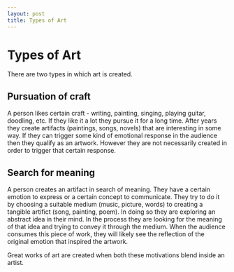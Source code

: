 ```yaml
---
layout: post
title: Types of Art
---
```


Types of Art
===

There are two types in which art is created.

Pursuation of craft
---

A person likes certain craft - writing, painting, singing, playing guitar, doodling, etc. If they like it a lot they pursue it for a long time. After years they create artifacts (paintings, songs, novels) that are interesting in some way. If they can trigger some kind of emotional response in the audience then they qualify as an artwork. However they are not necessarily created in order to trigger that certain response.


Search for meaning
---

A person creates an artifact in search of meaning. They have a certain emotion to express or a certain concept to communicate. They try to do it by choosing a suitable medium (music, picture, words) to creating a tangible artifict (song, painting, poem). In doing so they are exploring an abstract idea in their mind. In the process they are looking for the meaning of that idea and trying to convey it through the medium. When the audience consumes this piece of work, they will likely see the reflection of the original emotion that inspired the artwork.

Great works of art are created when both these motivations blend inside an artist.

